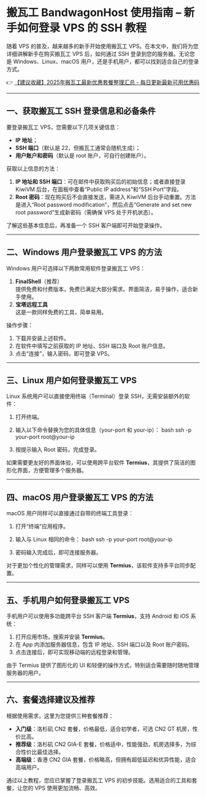 # 搬瓦工 BandwagonHost 使用指南 – 新手如何登录 VPS 的 SSH 教程

随着 VPS 的普及，越来越多的新手开始使用搬瓦工 VPS。在本文中，我们将为您详细讲解新手在购买搬瓦工 VPS 后，如何通过 SSH 登录到您的服务器。无论您是 Windows、Linux、macOS 用户，还是手机用户，都可以找到适合自己的登录方式。

👉 [【建议收藏】2025年搬瓦工最新优惠套餐整理汇总 - 每日更新最新可用优惠码](https://bit.ly/banwagon)

---

## 一、获取搬瓦工 SSH 登录信息和必备条件

要登录搬瓦工 VPS，您需要以下几项关键信息：
- **IP 地址**；
- **SSH 端口**（默认是 22，但搬瓦工通常会随机生成）；
- **用户账户和密码**（默认是 root 账户，可自行创建账户）。

获取以上信息的方法：
1. **IP 地址和 SSH 端口**：可在邮件中获取购买后的初始信息；或者直接登录 KiwiVM 后台，在面板中查看“Public IP address”和“SSH Port”字段。
2. **Root 密码**：现在购买后不会直接发送，需进入 KiwiVM 后台手动重置。方法是进入“Root password modification”，然后点击“Generate and set new root password”生成新密码（需确保 VPS 处于开机状态）。

了解这些基本信息后，再准备一个 SSH 客户端即可开始登录操作。

---

## 二、Windows 用户登录搬瓦工 VPS 的方法

Windows 用户可选择以下两款常用软件登录搬瓦工 VPS：
1. **FinalShell**（推荐）  
   提供免费和付费版本，免费已满足大部分需求。界面简洁，易于操作，适合新手使用。
2. **宝塔远程工具**  
   这是一款同样免费的工具，简单易用。

操作步骤：
1. 下载并安装上述软件。
2. 在软件中填写之前获取的 IP 地址、SSH 端口及 Root 账户信息。
3. 点击“连接”，输入密码，即可登录 VPS。

---

## 三、Linux 用户如何登录搬瓦工 VPS

Linux 系统用户可以直接使用终端（Terminal）登录 SSH，无需安装额外的软件：
1. 打开终端。
2. 输入以下命令替换为您的具体信息（your-port 和 your-ip）：
   bash
   ssh -p your-port root@your-ip
   
3. 按提示输入 Root 密码，完成登录。

如果需要更友好的界面体验，可以使用跨平台软件 **Termius**，其提供了简洁的图形化界面，方便管理多个服务器。

---

## 四、macOS 用户登录搬瓦工 VPS 的方法

macOS 用户同样可以直接通过自带的终端工具登录：
1. 打开“终端”应用程序。
2. 输入与 Linux 相同的命令：
   bash
   ssh -p your-port root@your-ip
   
3. 密码输入完成后，即可连接服务器。

对于更加个性化的管理需求，同样可以使用 **Termius**，该软件支持多平台同步配置。

---

## 五、手机用户如何登录搬瓦工 VPS

手机用户可以使用多功能跨平台 SSH 客户端 **Termius**，支持 Android 和 iOS 系统：
1. 打开应用市场，搜索并安装 **Termius**。
2. 在 App 内添加服务器信息，包含 IP 地址、SSH 端口以及 Root 账户密码。
3. 点击连接后，即可实现移动端的远程登录和管理。

由于 Termius 提供了图形化的 UI 和轻便的操作方式，特别适合需要随时随地管理服务器的用户。

---

## 六、套餐选择建议及推荐

根据使用需求，这里为您提供三种套餐推荐：
- **入门级**：洛杉矶 CN2 套餐，价格最低，适合初学者，可选 CN2 GT 机房，性价比高。
- **推荐级**：洛杉矶 CN2 GIA-E 套餐，价格适中，性能强劲，机房选择多，为综合性价比最佳选择。
- **高端级**：香港 CN2 GIA 套餐，价格略高，但拥有超低延迟和优异性能，适合高端用户。

通过以上教程，您应已掌握了登录搬瓦工 VPS 的初步技能。选用适合的工具和套餐，让您的 VPS 使用更加流畅、高效。